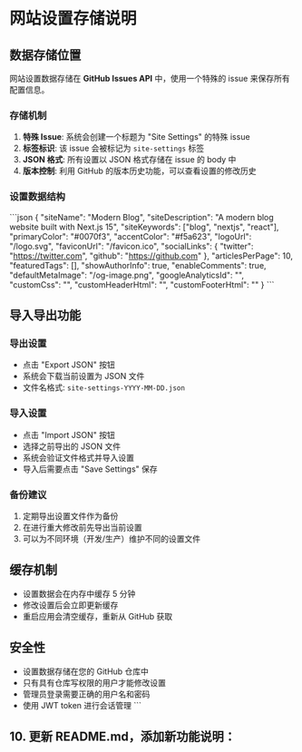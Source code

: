 # 网站设置存储说明

## 数据存储位置

网站设置数据存储在 **GitHub Issues API** 中，使用一个特殊的 issue 来保存所有配置信息。

### 存储机制

1. **特殊 Issue**: 系统会创建一个标题为 "Site Settings" 的特殊 issue
2. **标签标识**: 该 issue 会被标记为 `site-settings` 标签
3. **JSON 格式**: 所有设置以 JSON 格式存储在 issue 的 body 中
4. **版本控制**: 利用 GitHub 的版本历史功能，可以查看设置的修改历史

### 设置数据结构

\`\`\`json
{
  "siteName": "Modern Blog",
  "siteDescription": "A modern blog website built with Next.js 15",
  "siteKeywords": ["blog", "nextjs", "react"],
  "primaryColor": "#0070f3",
  "accentColor": "#f5a623",
  "logoUrl": "/logo.svg",
  "faviconUrl": "/favicon.ico",
  "socialLinks": {
    "twitter": "https://twitter.com",
    "github": "https://github.com"
  },
  "articlesPerPage": 10,
  "featuredTags": [],
  "showAuthorInfo": true,
  "enableComments": true,
  "defaultMetaImage": "/og-image.png",
  "googleAnalyticsId": "",
  "customCss": "",
  "customHeaderHtml": "",
  "customFooterHtml": ""
}
\`\`\`

## 导入导出功能

### 导出设置
- 点击 "Export JSON" 按钮
- 系统会下载当前设置为 JSON 文件
- 文件名格式: `site-settings-YYYY-MM-DD.json`

### 导入设置
- 点击 "Import JSON" 按钮
- 选择之前导出的 JSON 文件
- 系统会验证文件格式并导入设置
- 导入后需要点击 "Save Settings" 保存

### 备份建议
1. 定期导出设置文件作为备份
2. 在进行重大修改前先导出当前设置
3. 可以为不同环境（开发/生产）维护不同的设置文件

## 缓存机制

- 设置数据会在内存中缓存 5 分钟
- 修改设置后会立即更新缓存
- 重启应用会清空缓存，重新从 GitHub 获取

## 安全性

- 设置数据存储在您的 GitHub 仓库中
- 只有具有仓库写权限的用户才能修改设置
- 管理员登录需要正确的用户名和密码
- 使用 JWT token 进行会话管理
\`\`\`

## 10. 更新 README.md，添加新功能说明：
